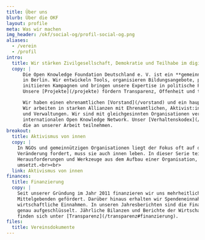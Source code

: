 ```yaml
---
title: Über uns
blurb: Über die OKF
layout: profile
meta: Was wir machen
img_header: /okf/social-og/profil-social-og.png
aliases:
  - /verein
  - /profil
intro:
  title: Wir stärken Zivilgesellschaft, Demokratie und Teilhabe im digitalen Zeitalter.
  copy: |
      Die Open Knowledge Foundation Deutschland e. V. ist ein **gemeinnütziger Verein** mit Sitz 
      in Berlin. Wir entwickeln Tools, organisieren Bildungsangebote, pflegen Communities, 
      initiieren Kampagnen und bringen unsere Expertise in politische Prozesse ein. 
      Unsere [Projekte](/projekte) fördern Transparenz, Offenheit und technologische Souveränität.

      Wir haben einen ehrenamtlichen [Vorstand](/vorstand) und ein hauptamtliches [Team](/team). 
      Wir arbeiten in starken Allianzen mit Ehrenamtlichen, Aktivist:innen, Bildungsinitiativen 
      und Verwaltungen. Wir sind mit gleichgesinnten Organisationen verbunden, unter anderem im 
      internationalen Open Knowledge Network. Unser [Verhaltenskodex](/codeofconduct) gilt für alle, 
      die an unserer Arbeit teilnehmen.
breakout:
  title: Aktivismus von innen
  copy: |
    In NGOs und gemeinnützigen Organisationen liegt der Fokus oft auf der Wirkung nach außen. Doch wer
    Veränderung fordert, muss sie auch innen leben. In dieser Serie teilen wir Erfahrungen,
    Herausforderungen und Werkzeuge aus dem Aufbau einer Organisation, die ihre Werte im Inneren
    umsetzt.<br><br>
  link: Aktivismus von innen
finances:
  title: Finanzierung
  copy: |
    Seit unserer Gründung im Jahr 2011 finanzieren wir uns mehrheitlich über Projekte. Diese werden von wechselnden
    Mittelgebenden gefördert. Darüber hinaus erhalten wir Spendeneinnahmen sowie in geringerem Ausmaß
    wirtschaftliche Einnahmen. In unseren Jahresberichten sind die Finanzen unseres Vereins für jedes Jahr 
    genau aufgeschlüsselt. Jährliche Bilanzen und Berichte der Wirtschaftsprüfung 
    finden sich unter [Transparenz](/transparenz#finanzierung).
files:
  title: Vereinsdokumente
---
```

